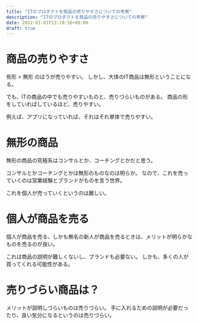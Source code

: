 ```yaml
---
title: "ITのプロダクトを商品の売りやすさについての考察"
description: "ITのプロダクトを商品の売りやすさについての考察"
date: 2022-01-01T13:19:16+09:00
draft: true
---
```



# 商品の売りやすさ

有形 > 無形 のほうが売りやすい。
しかし、大体のIT商品は無形ということになる。

でも、ITの商品の中でも売りやすいものと、売りづらいものがある。
商品の形をしていればしているほど、売りやすい。

例えば、アプリになっていれば、それはそれ単体で売りやすい。

# 無形の商品

無形の商品の究極系はコンサルとか、コーチングとかだと思う。

コンサルとかコーチングとかは無形のものなのは明らか。
なので、これを売っていくのは営業経験とブランドがものを言う世界。

これを個人が売っていくというのは難しい。

# 個人が商品を売る

個人が商品を売る、しかも無名の新人が商品を売るときは、メリットが明らかなものを売るのが良い。

これは商品の説明が難しくないし、ブランドも必要ない。
しかも、多くの人が買ってくれる可能性がある。

# 売りづらい商品は？

メリットが説明しづらいものは売りづらい。
手に入れるための説明が必要だったり、良い気分になるというのは売りづらい。


